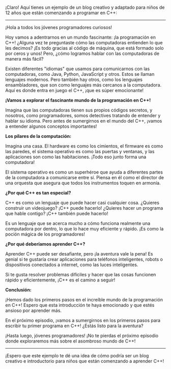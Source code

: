 ¡Claro! Aquí tienes un ejemplo de un blog creativo y adaptado para niños de 12 años que están comenzando a programar en C++:

---

¡Hola a todos los jóvenes programadores curiosos!

Hoy vamos a adentrarnos en un mundo fascinante: ¡la programación en C++! ¿Alguna vez te preguntaste cómo las computadoras entienden lo que les decimos? ¡Es todo gracias al código de máquina, que está formado solo por ceros y unos! Pero, ¿cómo logramos hablar con las computadoras de manera más fácil?

Existen diferentes "idiomas" que usamos para comunicarnos con las computadoras, como Java, Python, JavaScript y otros. Estos se llaman lenguajes modernos. Pero también hay otros, como los lenguajes ensambladores, que son como lenguajes más cercanos a la computadora. Aquí es donde entra en juego el C++, ¡que es súper emocionante!

**¡Vamos a explorar el fascinante mundo de la programación en C++!**

Imagina que las computadoras tienen sus propios códigos secretos, y nosotros, como programadores, somos detectives tratando de entender y hablar su idioma. Pero antes de sumergirnos en el mundo del C++, ¡vamos a entender algunos conceptos importantes!

**Los pilares de la computación:**

Imagina una casa. El hardware es como los cimientos, el firmware es como las paredes, el sistema operativo es como las puertas y ventanas, y las aplicaciones son como las habitaciones. ¡Todo eso junto forma una computadora!

El sistema operativo es como un superhéroe que ayuda a diferentes partes de la computadora a comunicarse entre sí. Piensa en él como el director de una orquesta que asegura que todos los instrumentos toquen en armonía.

**¿Por qué C++ es tan especial?**

C++ es como un lenguaje que puede hacer casi cualquier cosa. ¿Quieres construir un videojuego? ¡C++ puede hacerlo! ¿Quieres hacer un programa que hable contigo? ¡C++ también puede hacerlo!

Es un lenguaje que se acerca mucho a cómo funciona realmente una computadora por dentro, lo que lo hace muy eficiente y rápido. ¡Es como la poción mágica de los programadores!

**¿Por qué deberíamos aprender C++?**

Aprender C++ puede ser desafiante, pero ¡la aventura vale la pena! Es genial si te gustaría crear aplicaciones para teléfonos inteligentes, robots o dispositivos conectados a internet, como las luces inteligentes.

Si te gusta resolver problemas difíciles y hacer que las cosas funcionen rápido y eficientemente, ¡C++ es el camino a seguir!

**Conclusión:**

¡Hemos dado los primeros pasos en el increíble mundo de la programación en C++! Espero que esta introducción te haya emocionado y que estés ansioso por aprender más.

En el próximo episodio, ¡vamos a sumergirnos en los primeros pasos para escribir tu primer programa en C++! ¿Estás listo para la aventura?

¡Hasta luego, jóvenes programadores! ¡No te pierdas el próximo episodio donde exploraremos más sobre el asombroso mundo de C++!

---

¡Espero que este ejemplo te dé una idea de cómo podría ser un blog creativo e introductorio para niños que están comenzando a aprender C++!